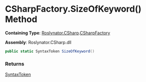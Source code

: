 # CSharpFactory\.SizeOfKeyword\(\) Method

**Containing Type**: [Roslynator.CSharp](../../README.md)\.[CSharpFactory](../README.md)

**Assembly**: Roslynator\.CSharp\.dll

```csharp
public static SyntaxToken SizeOfKeyword()
```

### Returns

[SyntaxToken](https://docs.microsoft.com/en-us/dotnet/api/microsoft.codeanalysis.syntaxtoken)

